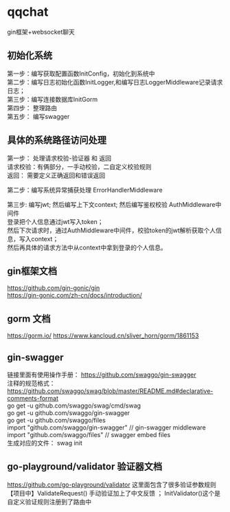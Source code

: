 # qqchat
gin框架+websocket聊天

## 初始化系统   
第一步：编写获取配置函数InitConfig，初始化到系统中  
第二步：编写日志初始化函数InitLogger,和编写日志LoggerMiddleware记录请求日志；  
第三步：编写连接数据库InitGorm  
第四步： 整理路由  
第五步： 编写swagger  

## 具体的系统路径访问处理  
第一步： 处理请求校验-验证器 和 返回  
    请求校验：有俩部分，一手动校验，二自定义校验规则  
    返回： 需要定义正确返回和错误返回  

第二步：编写系统异常捕获处理 ErrorHandlerMiddleware  

第三步: 编写jwt; 然后编写上下文context; 然后编写鉴权校验 AuthMiddleware中间件  
    登录把个人信息通过jwt写入token；  
    然后下次请求时，通过AuthMiddleware中间件，校验token的jwt解析获取个人信息，写入context；  
    然后再具体的请求方法中从context中拿到登录的个人信息。  





## gin框架文档
https://github.com/gin-gonic/gin  
https://gin-gonic.com/zh-cn/docs/introduction/

## gorm 文档
https://gorm.io/
https://www.kancloud.cn/sliver_horn/gorm/1861153

## gin-swagger
链接里面有使用操作手册： https://github.com/swaggo/gin-swagger  
注释的规范格式： https://github.com/swaggo/swag/blob/master/README.md#declarative-comments-format    
go get -u github.com/swaggo/swag/cmd/swag    
go get -u github.com/swaggo/gin-swagger    
go get -u github.com/swaggo/files    
import "github.com/swaggo/gin-swagger" // gin-swagger middleware   
import "github.com/swaggo/files" // swagger embed files   
生成对应的文件： swag init

## go-playground/validator 验证器文档
https://github.com/go-playground/validator  这里面包含了很多验证参数规则
【项目中】ValidateRequest() 手动验证加上了中文反馈 ； InitValidator()这个是自定义验证规则注册到了路由中




